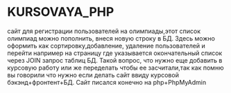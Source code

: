 # KURSOVAYA_PHP
сайт для регистрации пользователей на олимпиады,этот список олимпиад можно пополнить, внеся новую строку в БД. Здесь можно оформить как сортировку,добавление, удаление пользователей и перейти например на страницу где указывается окончательный список через JOIN запрос таблиц БД. Такой вопрос, что нужно еще добавить в курсовую работу или же переделать чтобы ее засчитали,так как помню вы говорили что нужно если делать сайт ввиду курсовой бэкэнд+фронтент+БД. Сайт писался конечно на php+PhpMyAdmin

